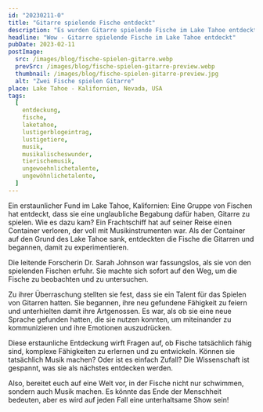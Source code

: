 ```yaml
---
id: "20230211-0"
title: "Gitarre spielende Fische entdeckt"
description: "Es wurden Gitarre spielende Fische im Lake Tahoe entdeckt. Lese jetzt hier weiter."
headline: "Wow - Gitarre spielende Fische im Lake Tahoe entdeckt"
pubDate: 2023-02-11
postImage:
  src: /images/blog/fische-spielen-gitarre.webp
  prevSrc: /images/blog/fische-spielen-gitarre-preview.webp
  thumbnail: /images/blog/fische-spielen-gitarre-preview.jpg
  alt: "Zwei Fische spielen Gitarre"
place: Lake Tahoe - Kalifornien, Nevada, USA
tags:
  [
    entdeckung,
    fische,
    laketahoe,
    lustigerblogeintrag,
    lustigetiere,
    musik,
    musikalischeswunder,
    tierischemusik,
    ungewoehnlichetalente,
    ungewöhnlichetalente,
  ]
---
```


Ein erstaunlicher Fund im Lake Tahoe, Kalifornien: Eine Gruppe von Fischen hat entdeckt, dass sie eine unglaubliche Begabung dafür haben, Gitarre zu spielen. Wie es dazu kam? Ein Frachtschiff hat auf seiner Reise einen Container verloren, der voll mit Musikinstrumenten war. Als der Container auf den Grund des Lake Tahoe sank, entdeckten die Fische die Gitarren und begannen, damit zu experimentieren.

Die leitende Forscherin Dr. Sarah Johnson war fassungslos, als sie von den spielenden Fischen erfuhr. Sie machte sich sofort auf den Weg, um die Fische zu beobachten und zu untersuchen.

Zu ihrer Überraschung stellten sie fest, dass sie ein Talent für das Spielen von Gitarren hatten. Sie begannen, ihre neu gefundene Fähigkeit zu feiern und unterhielten damit ihre Artgenossen. Es war, als ob sie eine neue Sprache gefunden hatten, die sie nutzen konnten, um miteinander zu kommunizieren und ihre Emotionen auszudrücken.

Diese erstaunliche Entdeckung wirft Fragen auf, ob Fische tatsächlich fähig sind, komplexe Fähigkeiten zu erlernen und zu entwickeln. Können sie tatsächlich Musik machen? Oder ist es einfach Zufall? Die Wissenschaft ist gespannt, was sie als nächstes entdecken werden.

Also, bereitet euch auf eine Welt vor, in der Fische nicht nur schwimmen, sondern auch Musik machen. Es könnte das Ende der Menschheit bedeuten, aber es wird auf jeden Fall eine unterhaltsame Show sein!
